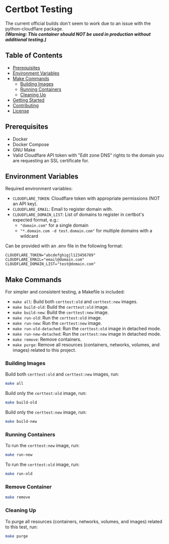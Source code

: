 # Certbot Testing

The current official builds don't seem to work due to an issue with the python-cloudflare package.  
**_(Warning: This container should NOT be used in production without additional testing.)_**

## Table of Contents

- [Prerequisites](#prerequisites)
- [Environment Variables](#environment-variables)
- [Make Commands](#make-commands)
  - [Building Images](#building-images)
  - [Running Containers](#running-containers)
  - [Cleaning Up](#cleaning-up)
- [Getting Started](#getting-started)
- [Contributing](#contributing)
- [License](#license)

## Prerequisites

- Docker
- Docker Compose
- GNU Make
- Valid Cloudflare API token with "Edit zone DNS" rights to the domain you are requesting an SSL certificate for.

## Environment Variables

Required environment variables:

- `CLOUDFLARE_TOKEN`: Cloudflare token with appropriate permissions (NOT an API key).
- `CLOUDFLARE_EMAIL`: Email to register domain with.
- `CLOUDFLARE_DOMAIN_LIST`: List of domains to register in certbot's expected format, e.g.:
  - `"domain.com"` for a single domain
  - `"*.domain.com -d test.domain.com"` for multiple domains with a wildcard

Can be provided with an .env file in the following format:

```
CLOUDFLARE_TOKEN="abcdefghigjl123456789"
CLOUDFLARE_EMAIL="email@domain.com"
CLOUDFLARE_DOMAIN_LIST="test@domain.com"
```

## Make Commands

For simpler and consistent testing, a Makefile is included:

- `make all`: Build both `certtest:old` and `certtest:new` images.
- `make build-old`: Build the `certtest:old` image.
- `make build-new`: Build the `certtest:new` image.
- `make run-old`: Run the `certtest:old` image.
- `make run-new`: Run the `certtest:new` image.
- `make run-old-detached`: Run the `certtest:old` image in detached mode.
- `make run-new-detached`: Run the `certtest:new` image in detached mode.
- `make remove`: Remove containers.
- `make purge`: Remove all resources (containers, networks, volumes, and images) related to this project.

### Building Images

Build both `certtest:old` and `certtest:new` images, run:

```bash
make all
```

Build only the `certtest:old` image, run:

```bash
make build-old
```

Build only the `certtest:new` image, run:

```bash
make build-new
```

### Running Containers

To run the `certtest:new` image, run:

```bash
make run-new
```

To run the `certtest:old` image, run:
```bash
make run-old
```

### Remove Container

```bash
make remove
```

### Cleaning Up

To purge all resources (containers, networks, volumes, and images) related to this test, run:
```bash
make purge
```